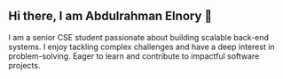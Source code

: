 ## Hi there, I am Abdulrahman Elnory 👋

I am a senior CSE student passionate about building scalable back-end systems. I enjoy tackling complex challenges and have a deep interest in problem-solving. Eager to learn and contribute to impactful software projects.

